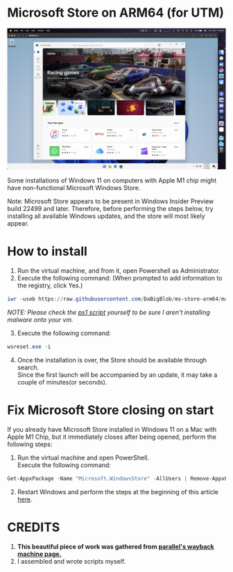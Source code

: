# Microsoft Store on ARM64 (for UTM)
<img src="https://github.com/DaBigBlob/ms-store-arm64/raw/main/assets/Screenshot%202022-11-01%20at%207.26.33%20AM.png" alt="in action screenshot">

Some installations of Windows 11 on computers with Apple M1 chip might have non-functional Microsoft Windows Store.

Note: Microsoft Store appears to be present in Windows Insider Preview build 22499 and later. Therefore, before performing the steps below, try installing all available Windows updates, and the store will most likely appear.

# How to install
1. Run the virtual machine, and from it, open Powershell as Administrator.
2.  Execute the following command: (When prompted to add information to the registry, click Yes.)
```powershell
iwr -useb https://raw.githubusercontent.com/DaBigBlob/ms-store-arm64/main/allowARM.ps1|iex
```
*NOTE: Please check the [ps1 script](https://raw.githubusercontent.com/DaBigBlob/ms-store-arm64/main/allowARM.ps1) yourself to be sure I aren't installing malware onto your vm.*

3. Execute the following command:
```powershell
wsreset.exe -i
```
4. Once the installation is over, the Store should be available through search.<br>
Since the first launch will be accompanied by an update, it may take a couple of minutes(or seconds).


# Fix Microsoft Store closing on start
If you already have Microsoft Store installed in Windows 11 on a Mac with Apple M1 Chip, but it immediately closes after being opened, perform the following steps:

1. Run the virtual machine and open PowerShell.<br>
Execute the following command:
```powershell
Get-AppxPackage -Name "Microsoft.WindowsStore" -AllUsers | Remove-AppxPackage
```
2. Restart Windows and perform the steps at the beginning of this article [here](#how-to-install).
# CREDITS

1. **This beautiful piece of work was gathered from [parallel's wayback machine page.](https://web.archive.org/web/20211128085342/https://kb.parallels.com/en/128520)**
2. I assembled and wrote scripts myself.
